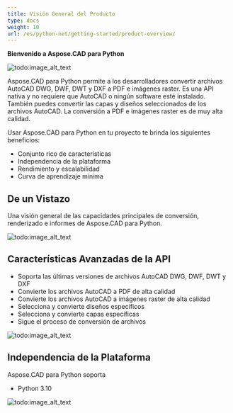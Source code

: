 ```yaml
---
title: Visión General del Producto
type: docs
weight: 10
url: /es/python-net/getting-started/product-overview/
---
```


**Bienvenido a Aspose.CAD para Python**

![todo:image_alt_text](/_assets/python-net/product-overview_1.png)

Aspose.CAD para Python permite a los desarrolladores convertir archivos AutoCAD DWG, DWF, DWT y DXF a PDF e imágenes raster. Es una API nativa y no requiere que AutoCAD o ningún software esté instalado. También puedes convertir las capas y diseños seleccionados de los archivos AutoCAD. La conversión a PDF e imágenes raster es de muy alta calidad.

Usar Aspose.CAD para Python en tu proyecto te brinda los siguientes beneficios:

- Conjunto rico de características
- Independencia de la plataforma
- Rendimiento y escalabilidad
- Curva de aprendizaje mínima




## **De un Vistazo**
Una visión general de las capacidades principales de conversión, renderizado e informes de Aspose.CAD para Python.

![todo:image_alt_text](/_assets/python-net/product-overview_2.png)
## **Características Avanzadas de la API**
- Soporta las últimas versiones de archivos AutoCAD DWG, DWF, DWT y DXF
- Convierte los archivos AutoCAD a PDF de alta calidad
- Convierte los archivos AutoCAD a imágenes raster de alta calidad
- Selecciona y convierte diseños específicos
- Selecciona y convierte capas específicas
- Sigue el proceso de conversión de archivos

![todo:image_alt_text](/_assets/python-net/product-overview_3.png)

## **Independencia de la Plataforma**
Aspose.CAD para Python soporta

- Python 3.10

![todo:image_alt_text](/_assets/python-net/product-overview_4.png)
